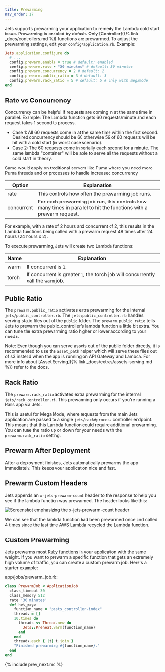```yaml
---
title: Prewarming
nav_order: 17
---
```


Jets supports prewarming your application to remedy the Lambda cold start issue.  Prewarming is enabled by default.  Only [Controller]({% link _docs/controllers.md %}) functions are prewarmed. To adjust the prewarming settings, edit your `config/application.rb`. Example:

```ruby
Jets.application.configure do
  # ...
  config.prewarm.enable = true # default: enabled
  config.prewarm.rate = "30 minutes" # default: 30 minutes
  config.prewarm.concurrency = 2 # default: 2
  config.prewarm.public_ratio = 3 # default: 3
  config.prewarm.rack_ratio = 5 # default: 5 # only with megamode
end
```

## Rate vs Concurrency

Concurrency can be helpful if requests are coming in at the same time in parallel. Example: The Lambda function gets 60 requests/minute and each request takes 1 second to process.

* Case 1: All 60 requests come in at the same time within the first second. Desired concurrency should be 60 otherwise 59 of 60 requests will be hit with a cold start (in worst case scenario).
* Case 2: The 60 requests come in serially each second for a minute. The same lambda "container" will be able to serve all the requests without a cold start in theory.

Same would apply on traditional servers like Puma where you need more Puma threads and or processes to handle increased concurrency.

Option | Explanation
--- | ---
rate | This controls how often the prewarming job runs.
concurrent | For each prewarming job run, this controls how many times in parallel to hit the functions with a prewarm request.

For example, with a rate of 2 hours and concurrent of 2, this results in the Lambda functions being called with a prewarm request 48 times after 24 hours (24 hours x 2).

To execute prewarming, Jets will create two Lambda functions:

Name | Explanation
--- | ---
warm | If concurrent is `1`.
torch | If concurrent is greater `1`, the torch job will concurrently call the `warm` job.

## Public Ratio

The `prewarm.public_ratio` activates extra prewarming for the internal `jets/public_controller.rb`.  The `jets/public_controller.rb` handles serving static files out of the `public` folder. The `prewarm.public_ratio` tells Jets to prewarm the public_controller's lambda function a little bit extra. You can tune the extra prewarming ratio higher or lower according to your needs.

Note: Even though you can serve assets out of the public folder directly, it is recommended to use the `asset_path` helper which will serve these files out of s3 instead when the app is running on API Gateway and Lambda.  For more info about [Asset Serving]({% link _docs/extras/assets-serving.md %}) refer to the docs.

## Rack Ratio

The `prewarm.rack_ratio` activates extra prewarming for the internal `jets/rack_controller.rb`.  This prewarming only occurs if you're running a Rails app via Jets.

This is useful for Mega Mode, where requests from the main Jets application are passed to a single `jets/rack#process` controller endpoint. This means that this Lambda function could require additional prewarming. You can tune the ratio up or down for your needs with the `prewarm.rack_ratio` setting.

## Prewarm After Deployment

After a deployment finishes, Jets automatically prewarms the app immediately.  This keeps your application nice and fast.

## Prewarm Custom Headers

Jets appends an `x-jets-prewarm-count` header to the response to help you see if the lambda function was prewarmed. The header looks like this:

![Screenshot emphasizing the x-jets-prewarm-count header](/img/docs/prewarm-header.png)

We can see that the lambda function had been prewarmed once and called 4 times since the last time AWS Lambda recycled the Lambda function.

## Custom Prewarming

Jets prewarms most Ruby functions in your application with the same weight. If you want to prewarm a specific function that gets an extremely high volume of traffic, you can create a custom prewarm job.  Here's a starter example:

app/jobs/prewarm_job.rb:

```ruby
class PrewarmJob < ApplicationJob
  class_timeout 30
  class_memory 512
  rate '30 minutes'
  def hot_page
    function_name = "posts_controller-index"
    threads = []
    10.times do
      threads << Thread.new do
        Jets::Preheat.warm(function_name)
      end
    end
    threads.each { |t| t.join }
    "Finished prewarming #{function_name}."
  end
end
```

{% include prev_next.md %}
